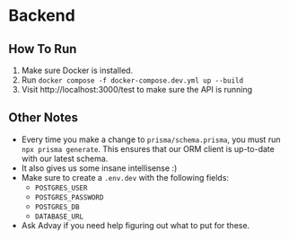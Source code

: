 # Backend

## How To Run

1. Make sure Docker is installed.
2. Run `docker compose -f docker-compose.dev.yml up --build`
3. Visit http://localhost:3000/test to make sure the API is running
## Other Notes

- Every time you make a change to `prisma/schema.prisma`, you must run `npx prisma generate`. This ensures that our ORM client is up-to-date with our latest schema.
- It also gives us some insane intellisense :)
- Make sure to create a `.env.dev` with the following fields:
  - `POSTGRES_USER`
  - `POSTGRES_PASSWORD`
  - `POSTGRES_DB`
  - `DATABASE_URL`
- Ask Advay if you need help figuring out what to put for these.
